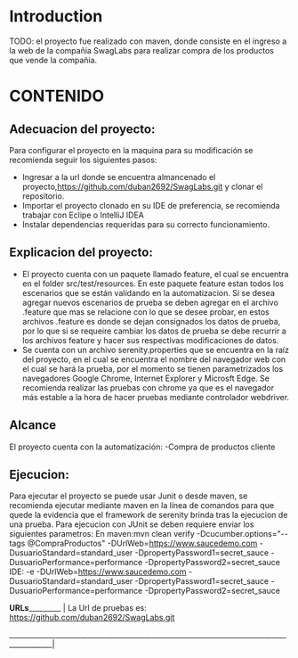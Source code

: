# Introduction 
TODO: el proyecto fue realizado con maven, donde consiste en el ingreso a la web de la compañia SwagLabs para realizar compra de los productos que vende la compañia.
# CONTENIDO
##	Adecuacion del proyecto: 
Para configurar el proyecto en la maquina para su modificación se recomienda seguir los siguientes pasos:
- Ingresar a la url donde se encuentra almancenado el proyecto,https://github.com/duban2692/SwagLabs.git
y clonar el repositorio.
- Importar el proyecto clonado en su IDE de preferencia, se recomienda trabajar con Eclipe o IntelliJ IDEA
- Instalar dependencias requeridas para su correcto funcionamiento. 

## Explicacion del proyecto:
- El proyecto cuenta con un paquete llamado feature, el cual se encuentra en el folder src/test/resources. En este paquete feature estan todos los escenarios que se están validando en la automatizacion. 
Si se desea agregar nuevos escenarios de prueba se deben agregar en el archivo .feature que mas se relacione con lo que se desee probar, en estos archivos .feature es donde se dejan consignados los datos de prueba, por lo que si se requeire cambiar los datos de prueba se debe recurrir a los archivos feature y hacer sus respectivas modificaciones de datos.
- Se cuenta con un archivo serenity.properties que se encuentra en la raíz del proyecto, en el cual se encuentra el nombre del navegador web con el cual se hará la prueba, por el momento se tienen parametrizados los navegadores Google Chrome, Internet Explorer y Microsft Edge. Se recomienda realizar las pruebas con chrome ya que es el navegador más estable a la hora de hacer pruebas mediante controlador webdriver.

## Alcance
El proyecto cuenta con la automatización:
-Compra de productos cliente

## Ejecucion:
Para ejecutar el proyecto se puede usar Junit o desde maven, se recomienda ejecutar mediante maven en la línea de comandos para que quede la evidencia que el framework de serenity brinda tras la ejecucion de una prueba.
Para ejecucion con JUnit se deben requiere enviar los siguientes parametros:
En maven:mvn clean verify -Dcucumber.options="--tags @CompraProductos" -DUrlWeb=https://www.saucedemo.com  -DusuarioStandard=standard_user -DpropertyPassword1=secret_sauce -DusuarioPerformance=performance -DpropertyPassword2=secret_sauce
IDE: -e -DUrlWeb=https://www.saucedemo.com  -DusuarioStandard=standard_user -DpropertyPassword1=secret_sauce -DusuarioPerformance=performance -DpropertyPassword2=secret_sauce


______________________________________URLs_______________________________________________
																					      |
La Url de pruebas es: https://github.com/duban2692/SwagLabs.git

__________________________________________________________________________________________|
